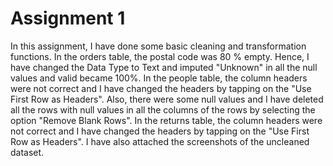 # Assignment 1
In this assignment, I have done some basic cleaning and transformation functions. In the orders table, the postal code was 80 % empty. Hence, I have changed the Data Type to Text and imputed "Unknown" in all the null values and valid became 100%. In the people table, the column headers were not correct and I have changed the headers by tapping on the "Use First Row as Headers". Also, there were some null values and I have deleted all the rows with null values in all the columns of the rows by selecting the option "Remove Blank Rows". In the returns table,  the column headers were not correct and I have changed the headers by tapping on the "Use First Row as Headers".
I have also attached the screenshots of the uncleaned dataset.
